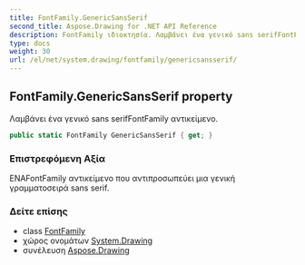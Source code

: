 ```yaml
---
title: FontFamily.GenericSansSerif
second_title: Aspose.Drawing for .NET API Reference
description: FontFamily ιδιοκτησία. Λαμβάνει ένα γενικό sans serifFontFamily αντικείμενο.
type: docs
weight: 30
url: /el/net/system.drawing/fontfamily/genericsansserif/
---
```

## FontFamily.GenericSansSerif property

Λαμβάνει ένα γενικό sans serifFontFamily αντικείμενο.

```csharp
public static FontFamily GenericSansSerif { get; }
```

### Επιστρεφόμενη Αξία

ΕΝΑFontFamily αντικείμενο που αντιπροσωπεύει μια γενική γραμματοσειρά sans serif.

### Δείτε επίσης

* class [FontFamily](../)
* χώρος ονομάτων [System.Drawing](../../fontfamily/)
* συνέλευση [Aspose.Drawing](../../../)



